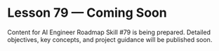 # Lesson 79 — Coming Soon

Content for AI Engineer Roadmap Skill #79 is being prepared. Detailed objectives, key concepts, and project guidance will be published soon.
